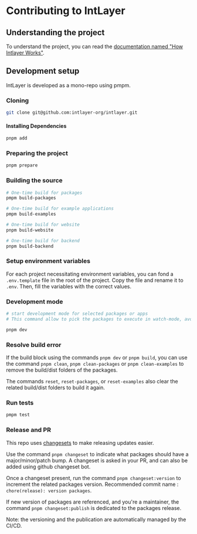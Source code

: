 # Contributing to IntLayer

## Understanding the project

To understand the project, you can read the [documentation named "How Intlayer Works"](https://github.com/intlayer-org/intlayer/blob/main/docs/docs/how_works_intlayer_en.md).

## Development setup

IntLayer is developed as a mono-repo using pmpm.

### Cloning

```sh
git clone git@github.com:intlayer-org/intlayer.git
```

#### Installing Dependencies

```sh
pnpm add
```

### Preparing the project

```sh
pnpm prepare
```

### Building the source

```sh
# One-time build for packages
pmpm build-packages

# One-time build for example applications
pmpm build-examples

# One-time build for website
pnpm build-website

# One-time build for backend
pnpm build-backend
```

### Setup environment variables

For each project necessitating environment variables, you can fond a `.env.template` file in the root of the project. Copy the file and rename it to `.env`. Then, fill the variables with the correct values.

### Development mode

```sh
# start development mode for selected packages or apps
# This command allow to pick the packages to execute in watch-mode, avoid conflicts, and optimize performances during development

pnpm dev
```

### Resolve build error

If the build block using the commands `pnpm dev` or `pnpm build`, you can use the command `pnpm clean`, `pnpm clean-packages` or `pnpm clean-examples` to remove the build/dist folders of the packages.

The commands `reset`, `reset-packages`, or `reset-examples` also clear the related build/dist folders to build it again.

### Run tests

```sh
pmpm test
```

### Release and PR

This repo uses [changesets](https://github.com/changesets/changesets) to
make releasing updates easier.

Use the command `pnpm changeset` to indicate what packages should have a major/minor/patch bump. A changeset is asked in your PR, and can also be added using github changeset bot.

Once a changeset present, run the command `pnpm changeset:version` to increment the related packages version. Recommended commit name : `chore(release): version packages`.

If new version of packages are referenced, and you're a maintainer, the command `pnpm changeset:publish` is dedicated to the packages release.

Note: the versioning and the publication are automatically managed by the CI/CD.
